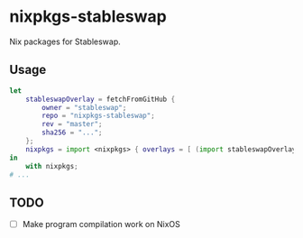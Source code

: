 # nixpkgs-stableswap

Nix packages for Stableswap.

## Usage

```nix
let
    stableswapOverlay = fetchFromGitHub {
        owner = "stableswap";
        repo = "nixpkgs-stableswap";
        rev = "master";
        sha256 = "...";
    };
    nixpkgs = import <nixpkgs> { overlays = [ (import stableswapOverlay) ]; };
in
    with nixpkgs;
# ...
```

## TODO

- [ ] Make program compilation work on NixOS
